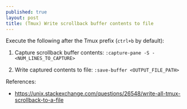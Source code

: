 ```yaml
---
published: true
layout: post
title: (Tmux) Write scrollback buffer contents to file
---
```


Execute the following after the Tmux prefix (`ctrl+b` by default):
1.  Capture scrollback buffer contents:
    `:capture-pane -S -<NUM_LINES_TO_CAPTURE>`

2.  Write captured contents to file:
    `:save-buffer <OUTPUT_FILE_PATH>`


References:
- <https://unix.stackexchange.com/questions/26548/write-all-tmux-scrollback-to-a-file>
